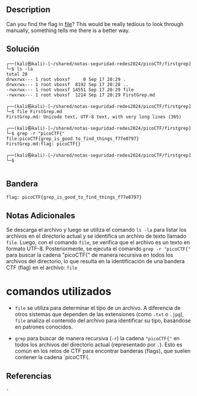 ## Description

Can you find the flag in [file](https://jupiter.challenges.picoctf.org/static/315d3325dc668ab7f1af9194f2de7e7a/file)? This would be really tedious to look through manually, something tells me there is a better way.
## Solución
```shell
┌──(kali㉿kali)-[~/shared/notas-seguridad-redes2024/picoCTF/firstgrep]
└─$ ls -la
total 28
drwxrwx--- 1 root vboxsf     0 Sep 17 20:29 .
drwxrwx--- 1 root vboxsf  8192 Sep 17 20:28 ..
-rwxrwx--- 1 root vboxsf 14551 Sep 17 20:29 file
-rwxrwx--- 1 root vboxsf  1214 Sep 17 20:29 FirstGrep.md
                                                                                                               
┌──(kali㉿kali)-[~/shared/notas-seguridad-redes2024/picoCTF/firstgrep]
└─$ file FirstGrep.md 
FirstGrep.md: Unicode text, UTF-8 text, with very long lines (365)
                                                                                                               
┌──(kali㉿kali)-[~/shared/notas-seguridad-redes2024/picoCTF/firstgrep]
└─$ grep -r "picoCTF{"
file:picoCTF{grep_is_good_to_find_things_f77e0797}
FirstGrep.md:flag: picoCTF{}
                                                                                                               
┌──(kali㉿kali)-[~/shared/notas-seguridad-redes2024/picoCTF/firstgrep]
└─$ 


```
## Bandera
```shell
flag: picoCTF{grep_is_good_to_find_things_f77e0797}
```
## Notas Adicionales
Se descarga el archivo y luego se utiliza el comando `ls -la` para listar los archivos en el directorio actual y se identifica un archivo de texto llamado `file`. Luego, con el comando `file`, se verifica que el archivo es un texto en formato UTF-8. Posteriormente, se ejecuta el comando `grep -r "picoCTF{"` para buscar la cadena "picoCTF{" de manera recursiva en todos los archivos del directorio, lo que resulta en la identificación de una bandera CTF (flag) en el archivo: `file` 
# comandos utilizados
- `file` se utiliza para determinar el tipo de un archivo. A diferencia de otros sistemas que dependen de las extensiones (como `.txt` o `.jpg`), `file` analiza el contenido del archivo para identificar su tipo, basándose en patrones conocidos.
  
- `grep` para buscar de manera recursiva (`-r`) la cadena `"picoCTF{"` en todos los archivos del directorio actual (representado por `.`). Esto es común en los retos de CTF para encontrar banderas (flags), que suelen contener la cadena `picoCTF{.

## Referencias
	- 